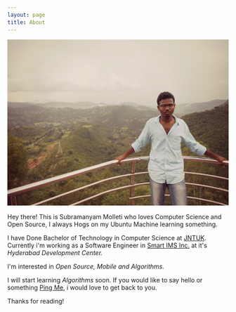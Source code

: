 ```yaml
---
layout: page
title: About
---
```


![It's me at Araku Valley](/assets/subramanyammolleti.jpg)

<p class="message">
  Hey there! This is Subramanyam Molleti who loves Computer Science and 
  Open Source, I always Hogs on my Ubuntu Machine learning something.
</p>

I have Done Bachelor of Technology in Computer Science at [JNTUK](http://www.jntuk.edu.in/). Currently i'm working as a Software Engineer in [Smart IMS Inc.](http://www.smartims.com/) at it's *Hyderabad Development Center.* 

I'm interested in *Open Source, Mobile and Algorithms.*

I will start learning *Algorithms* soon. If you would like to say hello or something [Ping Me](https://twitter.com/_MSubramanyam), i would love to get back to you.

Thanks for reading!
